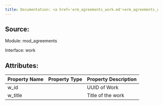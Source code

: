 ```yaml
---
title: Documentation: <a href='erm_agreements_work.md'>erm_agreements_work</a>
---
```

## Source:

Module: mod_agreements

Interface: work

## Attributes:

| Property Name   | Property Type   | Property Description   |
|:----------------|:----------------|:-----------------------|
| w_id            |                 | UUID of Work           |
| w_title         |                 | Title of the work      |

